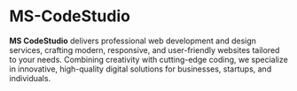 # MS-CodeStudio
**MS CodeStudio** delivers professional web development and design services, crafting modern, responsive, and user-friendly websites tailored to your needs. Combining creativity with cutting-edge coding, we specialize in innovative, high-quality digital solutions for businesses, startups, and individuals.
